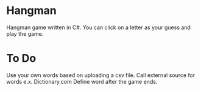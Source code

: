 Hangman
=======

Hangman game written in C#.  You can click on a letter as your guess and play the game.

To Do
=========
Use your own words based on uploading a csv file.
Call external source for words e.x. Dictionary.com
	Define word after the game ends.
